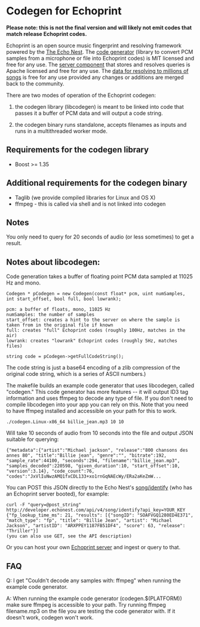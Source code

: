 # Codegen for Echoprint

**Please note: this is not the final version and will likely not emit codes that match release Echoprint codes.**

Echoprint is an open source music fingerprint and resolving framework powered by the [The Echo Nest](http://the.echonest.com/ "The Echo Nest"). The [code generator](http://github.com/echonest/echoprint-codegen "echoprint-codegen") (library to convert PCM samples from a microphone or file into Echoprint codes) is MIT licensed and free for any use. The [server component](http://github.com/echonest/echoprint-server "echoprint-server") that stores and resolves queries is Apache licensed and free for any use. The [data for resolving to millions of songs](http://echoprint.me/data "Echoprint Data") is free for any use provided any changes or additions are merged back to the community. 

There are two modes of operation of the Echoprint codegen:

1. the codegen library (libcodegen) is meant to be linked into code that passes it a buffer of PCM data and will output a code string.
 
2. the codegen binary runs standalone, accepts filenames as inputs and runs in a multithreaded worker mode.

## Requirements for the codegen library

* Boost >= 1.35

## Additional requirements for the codegen binary

* Taglib (we provide compiled libraries for Linux and OS X)
* ffmpeg - this is called via shell and is not linked into codegen

## Notes

You only need to query for 20 seconds of audio (or less sometimes) to get a result.

## Notes about libcodegen:

Code generation takes a buffer of floating point PCM data sampled at 11025 Hz and mono. 

    Codegen * pCodegen = new Codegen(const float* pcm, uint numSamples, int start_offset, bool full, bool lowrank);

    pcm: a buffer of floats, mono, 11025 Hz
    numSamples: the number of samples
    start_offset: creates a hint to the server on where the sample is taken from in the original file if known
    full: creates "full" Echoprint codes (roughly 100Hz, matches in the air)
    lowrank: creates "lowrank" Echoprint codes (roughly 5Hz, matches files)

    string code = pCodegen->getFullCodeString(); 

The code string is just a base64 encoding of a zlib compression of the original code string, which is a series of ASCII numbers.)

The makefile builds an example code generator that uses libcodegen, called "codegen." This code generator has more features -- it will output ID3 tag information and uses ffmpeg to decode any type of file. If you don't need to compile libcodegen into your app you can rely on this. Note that you need to have ffmpeg installed and accessible on your path for this to work.

    ./codegen.Linux-x86_64 billie_jean.mp3 10 10

Will take 10 seconds of audio from 10 seconds into the file and output JSON suitable for querying:

    {"metadata":{"artist":"Michael jackson", "release":"800 chansons des annes 80", "title":"Billie jean", "genre":"", "bitrate":192, "sample_rate":44100, "seconds":294, "filename":"billie_jean.mp3", "samples_decoded":220598, "given_duration":10, "start_offset":10, "version":3.14}, "code_count":76, "codes":"JxVlIuNwzAMQ1fxCDL133+xo1rnGqNAEcWy/ERa2aKeZmW...

You can POST this JSON directly to the Echo Nest's [song/identify](http://developer.echonest.com/docs/v4/song.html#identify "song/identify") (who has an Echoprint server booted), for example:

    curl -F "query=@post_string" http://developer.echonest.com/api/v4/song/identify?api_key=YOUR_KEY
    {"fp_lookup_time_ms": 21, "results": [{"songID": "SOAFVGQ1280ED4E371", "match_type": "fp", "title": "Billie Jean", "artist": "Michael Jackson", "artistID": "ARXPPEY1187FB51DF4", "score": 63, "release": "Thriller"}]
    (you can also use GET, see the API description)

Or you can host your own [Echoprint server](http://github.com/echonest/echoprint-server "echoprint-server") and ingest or query to that.

## FAQ

Q: I get "Couldn't decode any samples with: ffmpeg" when running the example code generator.

A: When running the example code generator (codegen.$(PLATFORM)) make sure ffmpeg is accessible to your path. Try running ffmpeg filename.mp3 on the file you are testing the code generator with. If it doesn't work, codegen won't work.

